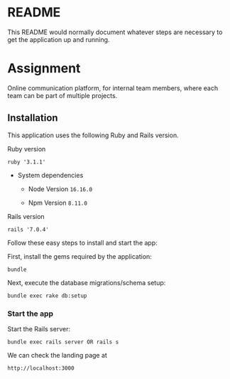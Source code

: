 # README

This README would normally document whatever steps are necessary to get the
application up and running.

# Assignment

Online communication platform, for internal team members, where each team can be part of multiple projects.

## Installation

This application uses the following Ruby and Rails version. 

Ruby version 

    ruby '3.1.1'

* System dependencies
  * Node Version 
    `16.16.0`

  * Npm Version 
    `8.11.0`

Rails version

    rails '7.0.4'

Follow these easy steps to install and start the app:

First, install the gems required by the application:

    bundle

Next, execute the database migrations/schema setup:

    bundle exec rake db:setup

### Start the app

Start the Rails server:

    bundle exec rails server OR rails s

We can check the landing page at

    http://localhost:3000
